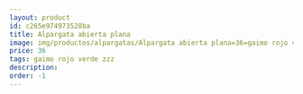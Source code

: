 ```yaml
---
layout: product
id: c265e974973528ba
title: Alpargata abierta plana
image: img/productos/alpargatas/Alpargata abierta plana=36=gaimo rojo verde zzz.webp
price: 36
tags: gaimo rojo verde zzz
description: 
order: -1
---
```

